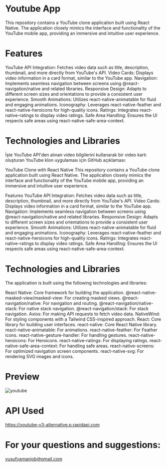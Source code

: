 # Youtube App


This repository contains a YouTube clone application built using React Native. The application closely mimics the interface and functionality of the YouTube mobile app, providing an immersive and intuitive user experience.


# Features

YouTube API Integration: Fetches video data such as title, description, thumbnail, and more directly from YouTube's API.
Video Cards: Displays video information in a card format, similar to the YouTube app.
Navigation: Implements seamless navigation between screens using @react-navigation/native and related libraries.
Responsive Design: Adapts to different screen sizes and orientations to provide a consistent user experience.
Smooth Animations: Utilizes react-native-animatable for fluid and engaging animations.
Iconography: Leverages react-native-feather and react-native-heroicons for high-quality icons.
Ratings: Integrates react-native-ratings to display video ratings.
Safe Area Handling: Ensures the UI respects safe areas using react-native-safe-area-context.



# Technologies and Libraries


İşte YouTube API'den alınan video bilgilerini kullanarak bir video kartı oluşturan YouTube klon uygulaması için GitHub açıklaması:

YouTube Clone with React Native
This repository contains a YouTube clone application built using React Native. The application closely mimics the interface and functionality of the YouTube mobile app, providing an immersive and intuitive user experience.

Features
YouTube API Integration: Fetches video data such as title, description, thumbnail, and more directly from YouTube's API.
Video Cards: Displays video information in a card format, similar to the YouTube app.
Navigation: Implements seamless navigation between screens using @react-navigation/native and related libraries.
Responsive Design: Adapts to different screen sizes and orientations to provide a consistent user experience.
Smooth Animations: Utilizes react-native-animatable for fluid and engaging animations.
Iconography: Leverages react-native-feather and react-native-heroicons for high-quality icons.
Ratings: Integrates react-native-ratings to display video ratings.
Safe Area Handling: Ensures the UI respects safe areas using react-native-safe-area-context.
# Technologies and Libraries
The application is built using the following technologies and libraries:

React Native: Core framework for building the application.
@react-native-masked-view/masked-view: For creating masked views.
@react-navigation/native: For navigation and routing.
@react-navigation/native-stack: For native stack navigation.
@react-navigation/stack: For stack navigation.
Axios: For making API requests to fetch video data.
NativeWind: For styling components with a Tailwind CSS-inspired approach.
React: Core library for building user interfaces.
react-native: Core React Native library.
react-native-animatable: For animations.
react-native-feather: For Feather icons.
react-native-gesture-handler: For handling gestures.
react-native-heroicons: For Heroicons.
react-native-ratings: For displaying ratings.
react-native-safe-area-context: For handling safe areas.
react-native-screens: For optimized navigation screen components.
react-native-svg: For rendering SVG images and icons.

# Preview


![youtube](https://github.com/yusufyaman07/youtubeApp/assets/148998418/7161500e-c932-47b0-85ed-39d1ac16b41e)



# API Used
https://youtube-v3-alternative.p.rapidapi.com

# For your questions and suggestions:
yusufyamanjob@gmail.com
